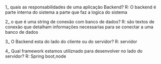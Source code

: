 1_ quais as responsabilidades de uma aplicação Backend?
R: O backend é parte interna do sistema a parte que faz a logica do sistema 

2_ o que é uma string de conexão com banco de dados?
R: são textos de conexão que detalham informações necessarias para se conectar a uma banco de dados 

3_ O Backend esta do lado do cliente ou do servidor?
R: servidor

4_ Qual framework estamos utiliznado para  desenvolver no lado do servidor?
R: Spring boot,node

